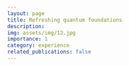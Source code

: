```yaml
---
layout: page
title: Refreshing quantum foundations
description: 
img: assets/img/12.jpg
importance: 1
category: experience
related_publications: false
---
```



